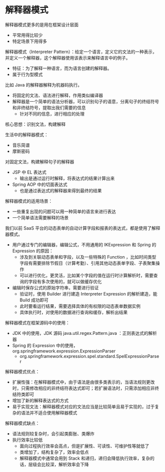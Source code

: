 # 解释器模式

解释器模式更多的是用在框架设计层面

- 平常用得比较少
- 特定场景下用得多

解释器模式（Interpreter Pattern）：给定一个语言，定义它的文法的一种表示，并定义一个解释器，这个解释器使用该表示来解释语言中的例子。

- 特征：为了解释一种语言，而为语言创建的解释器。
- 属于行为型模式

比如 Java 的解释器解释为机器码执行。

- 将固定的文法、语法进行解释，作用类似编译器
- 解释器是一个简单的语法分析器，可以识别句子的语意，分离句子的终结符号和非终结符号，提取出我们需要的信息
  - 针对不同的信息，进行相应的处理

核心思想：识别文法，构建解释

生活中的解释器模式：

- 音乐简谱
- 摩斯密码

对固定文法，构建解释句子的解释器

- JSP 中 EL 表达式
  - 输出是通过运行时解释，将表达式的结果计算出来
- Spring AOP 中的切面表达式
  - 也是通过表达式的解释器来得到最终的结果

解释器模式的适用场景：

- 一些重复出现的问题可以用一种简单的语言来进行表达
- 一个简单语法需要解释的场景

我们以前 SaaS 平台的动态表单的自动计算字段和报表的表达式，都是使用了解释器模式。

- 用户通过专门的编辑器，编辑公式，不用通用的 IKExpression 和 Spring 的 Expression 的原因：
  - 涉及到关联动态表单和字段，以及一些特殊的 Function ，比如时间类型字段有需要排除节假日（计算考勤）、引用其他动态表单字段、子表聚集操作
  - 可以进行优化，更灵活，比如某个字段的值在运行时计算解析时，需要查询的字段有多次使用的，就可以做缓存优化
- 编辑时保存公式的原始字符串，需要进行验证
  - 验证时，使用 Builder 进行建造 Interpreter Expression 的解析建造，能 Build 成功即可
  - 此时要看运行结果，需要选择具体的有权限的动态表单数据实例
  - 具体执行时，对使用的数据进行查询和缓存，解析出结果

解释器模式在框架源码中的使用：

- JDK 中的使用，JDK 源码 java.util.regex.Pattern.java ：正则表达式的解析器
- Spring 的 Expression 中的使用，org.springframework.expression.ExpressionParser
  - org.springframework.expression.spel.standard.SpelExpressionParser

解释器模式优点：

- 扩展性强：在解释器模式中，由于语法是由很多类表示的，当语法规则更改时，只需修改相应的非终结符表达式即可；若扩展语法时，只需添加相应非终结符类即可
- 增加了新的解释表达式的方式
- 易于实现文法：解释器模式对应的文法应当是比较简单且易于实现的，过于复杂的语法并不适合使用解释器模式

解释器模式缺点：

- 语法规则较复杂时，会引起类膨胀、类爆炸
- 执行效率比较低
  - 面向过程执行效率会高点，但是扩展性、可读性、可维护性等就低了
  - 类增加了，结构复杂了，效率会低点
  - 解释器模式中通常会用到 Stack 和递归，递归会降低执行效率，复杂的话，层级会比较深，解析效率会下降